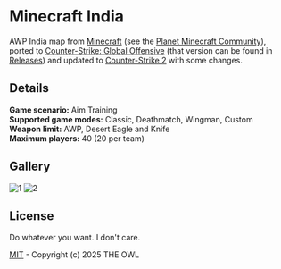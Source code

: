 # Minecraft India
AWP India map from [Minecraft](https://www.minecraft.net) (see the [Planet Minecraft Community](https://www.planetminecraft.com/project/awp-india-csgo/)), ported to [Counter-Strike: Global Offensive](https://en.wikipedia.org/wiki/Counter-Strike:_Global_Offensive) (that version can be found in [Releases](https://github.com/redesaile/cs2-minecraft-india/releases/tag/csgo)) and updated to [Counter-Strike 2](https://store.steampowered.com/app/730) with some changes.

## Details
**Game scenario:** Aim Training
<br> **Supported game modes:** Classic, Deathmatch, Wingman, Custom
<br> **Weapon limit:** AWP, Desert Eagle and Knife
<br> **Maximum players:** 40 (20 per team)

## Gallery
![1](https://github.com/user-attachments/assets/14028d6d-3b8f-4397-9c73-0fb151e1e020)
![2](https://github.com/user-attachments/assets/3d438869-8a36-494c-bc5e-8d1949daed05)



## License
Do whatever you want. I don't care.

[MIT](LICENSE) - Copyright (c) 2025 THE OWL
